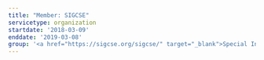```yaml
---
title: "Member: SIGCSE"
servicetype: organization
startdate: '2018-03-09'
enddate: '2019-03-08'
group: '<a href="https://sigcse.org/sigcse/" target="_blank">Special Interest Group on Computer Science Education (SIGCSE)</a>'
---
```

